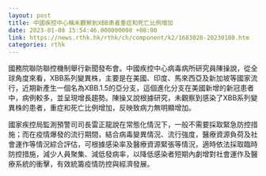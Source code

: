 ```yaml
---
layout: post
title: 中國疾控中心稱未觀察到XBB患者重症和死亡比例增加
date: 2023-01-08 15:54:46.000000000 +08:00
link: https://news.rthk.hk/rthk/ch/component/k2/1683020-20230108.htm
categories: rthk
---
```


國務院聯防聯控機制舉行新聞發布會。中國疾控中心病毒病所研究員陳操說，從全球角度來看，XBB系列變異株，主要是在美國、印度、馬來西亞及新加坡等國家流行，近期新產生一個名為XBB.1.5的亞分支，這個進化分支在美國新增的新冠患者中，病例較多，並呈現增長趨勢。陳操又說根據研究，未觀察到感染了XBB系列變異株的患者，重症和死亡比例增加，反映致病力無明顯增加。

國家疾控局監測預警司司長雷正龍說在常態化情況下，一般不需要採取緊急防控措施；而在疫情爆發的流行期間，結合病毒變異情況、流行強度，醫療資源負荷及社會運作等情況綜合評估，可根據感染率及醫療資源緊張等情況，適時依法採取臨時防控措施，減少人員聚集、減低發病率，以降低感染者短期內劇增對社會運作及醫療系統的衝擊，有效統籌疫情防控與經濟發展。
